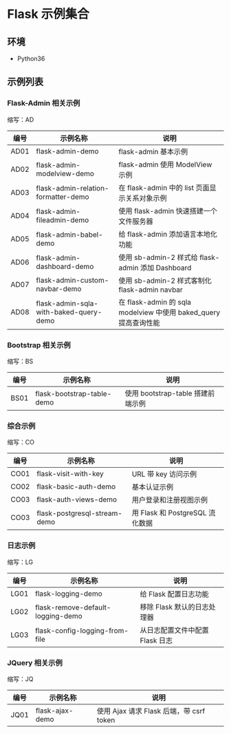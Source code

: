 # Flask 示例集合

## 环境

- Python36

## 示例列表

### Flask-Admin 相关示例

缩写：AD

| 编号 | 示例名称                               | 说明                                                             |
| ---- | -------------------------------------- | ---------------------------------------------------------------- |
| AD01 | flask-admin-demo                       | flask-admin 基本示例                                             |
| AD02 | flask-admin-modelview-demo             | flask-admin 使用 ModelView 示例                                  |
| AD03 | flask-admin-relation-formatter-demo    | 在 flask-admin 中的 list 页面显示关系对象示例                    |
| AD04 | flask-admin-fileadmin-demo             | 使用 flask-admin 快速搭建一个文件服务器                          |
| AD05 | flask-admin-babel-demo                 | 给 flask-admin 添加语言本地化功能                                |
| AD06 | flask-admin-dashboard-demo             | 使用 sb-admin-2 样式给 flask-admin 添加 Dashboard                |
| AD07 | flask-admin-custom-navbar-demo         | 使用 sb-admin-2 样式客制化 flask-admin navbar                    |
| AD08 | flask-admin-sqla-with-baked-query-demo | 在 flask-admin 的 sqla modelview 中使用 baked_query 提高查询性能 |

### Bootstrap 相关示例

缩写：BS

| 编号 | 示例名称                   | 说明                              |
| ---- | -------------------------- | --------------------------------- |
| BS01 | flask-bootstrap-table-demo | 使用 bootstrap-table 搭建前端示例 |

### 综合示例

缩写：CO

| 编号 | 示例名称                     | 说明                            |
| ---- | ---------------------------- | ------------------------------- |
| CO01 | flask-visit-with-key         | URL 带 key 访问示例             |
| CO02 | flask-basic-auth-demo        | 基本认证示例                    |
| CO03 | flask-auth-views-demo        | 用户登录和注册视图示例          |
| CO03 | flask-postgresql-stream-demo | 用 Flask 和 PostgreSQL 流化数据 |

### 日志示例

缩写：LG

| 编号 | 示例名称                          | 说明                            |
| ---- | --------------------------------- | ------------------------------- |
| LG01 | flask-logging-demo                | 给 Flask 配置日志功能           |
| LG02 | flask-remove-default-logging-demo | 移除 Flask 默认的日志处理器     |
| LG03 | flask-config-logging-from-file    | 从日志配置文件中配置 Flask 日志 |

### JQuery 相关示例

缩写：JQ

| 编号 | 示例名称        | 说明                                     |
| ---- | --------------- | ---------------------------------------- |
| JQ01 | flask-ajax-demo | 使用 Ajax 请求 Flask 后端，带 csrf token |
